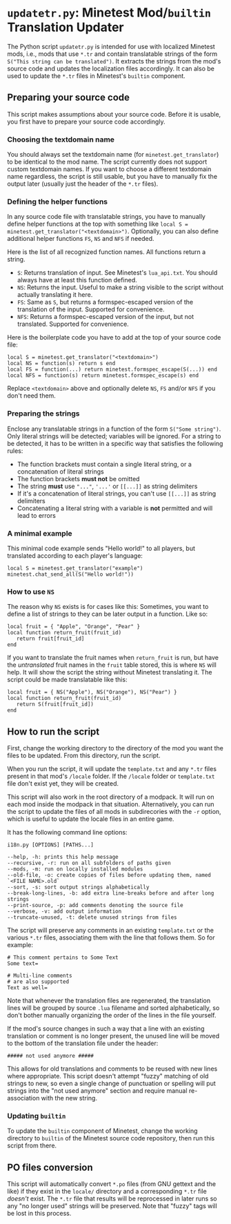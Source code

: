 # `updatetr.py`: Minetest Mod/`builtin` Translation Updater

The Python script `updatetr.py` is intended for use with localized Minetest mods, i.e., mods that use `*.tr` and contain translatable strings of the form `S("This string can be translated")`. It extracts the strings from the mod's source code and updates the localization files accordingly. It can also be used to update the `*.tr` files in Minetest's `builtin` component.

## Preparing your source code

This script makes assumptions about your source code. Before it is usable, you first have to prepare your source code accordingly.

### Choosing the textdomain name

You should always set the textdomain name (for `minetest.get_translator`) to be identical to the mod name. The script currently does not support custom textdomain names. If you want to choose a different textdomain name regardless, the script is still usable, but you have to manually fix the output later (usually just the header of the `*.tr` files).

### Defining the helper functions

In any source code file with translatable strings, you have to manually define helper functions at the top with something like `local S = minetest.get_translator("<textdomain>")`. Optionally, you can also define additional helper functions `FS`, `NS` and `NFS` if needed.

Here is the list of all recognized function names. All functions return a string.

* `S`: Returns translation of input. See Minetest's `lua_api.txt`. You should always have at least this function defined.
* `NS`: Returns the input. Useful to make a string visible to the script without actually translating it here.
* `FS`: Same as `S`, but returns a formspec-escaped version of the translation of the input. Supported for convenience.
* `NFS`: Returns a formspec-escaped version of the input, but not translated. Supported for convenience.

Here is the boilerplate code you have to add at the top of your source code file:

    local S = minetest.get_translator("<textdomain>")
    local NS = function(s) return s end
    local FS = function(...) return minetest.formspec_escape(S(...)) end
    local NFS = function(s) return minetest.formspec_escape(s) end

Replace `<textdomain>` above and optionally delete `NS`, `FS` and/or `NFS` if you don't need them.

### Preparing the strings

Enclose any translatable strings in a function of the form `S("Some string")`. Only literal strings will be detected; variables will be ignored. For a string to be detected, it has to be written in a specific way that satisfies the following rules:

* The function brackets must contain a single literal string, or a concatenation of literal strings
* The function brackets **must not** be omitted
* The string **must** use `"..."`, `'...'` or `[[...]]` as string delimiters
* If it's a concatenation of literal strings, you can't use `[[...]]` as string delimiters
* Concatenating a literal string with a variable is **not** permitted and will lead to errors

### A minimal example

This minimal code example sends "Hello world!" to all players, but translated according to each player's language:

    local S = minetest.get_translator("example")
    minetest.chat_send_all(S("Hello world!"))

### How to use `NS`

The reason why `NS` exists is for cases like this: Sometimes, you want to define a list of strings to they can be later output in a function. Like so:

    local fruit = { "Apple", "Orange", "Pear" }
    local function return_fruit(fruit_id)
       return fruit[fruit_id]
    end

If you want to translate the fruit names when `return_fruit` is run, but have the *untranslated* fruit names in the `fruit` table stored, this is where `NS` will help. It will show the script the string without Minetest translating it. The script could be made translatable like this:

    local fruit = { NS("Apple"), NS("Orange"), NS("Pear") }
    local function return_fruit(fruit_id)
       return S(fruit[fruit_id])
    end

## How to run the script

First, change the working directory to the directory of the mod you want the files to be updated. From this directory, run the script.

When you run the script, it will update the `template.txt` and any `*.tr` files present in that mod's `/locale` folder. If the `/locale` folder or `template.txt` file don't exist yet, they will be created.

This script will also work in the root directory of a modpack. It will run on each mod inside the modpack in that situation. Alternatively, you can run the script to update the files of all mods in subdirecories with the `-r` option, which is useful to update the locale files in an entire game.

It has the following command line options:

    i18n.py [OPTIONS] [PATHS...]

    --help, -h: prints this help message
    --recursive, -r: run on all subfolders of paths given
    --mods, -m: run on locally installed modules
    --old-file, -o: create copies of files before updating them, named `<FILE NAME>.old`
    --sort, -s: sort output strings alphabetically
    --break-long-lines, -b: add extra line-breaks before and after long strings
    --print-source, -p: add comments denoting the source file
    --verbose, -v: add output information
    --truncate-unused, -t: delete unused strings from files

The script will preserve any comments in an existing `template.txt` or the various `*.tr` files, associating them with the line that follows them. So for example:

    # This comment pertains to Some Text
    Some text=
    
    # Multi-line comments
    # are also supported
    Text as well=

Note that whenever the translation files are regenerated, the translation lines will be grouped by source `.lua` filename and sorted alphabetically, so don't bother manually organizing the order of the lines in the file yourself.

If the mod's source changes in such a way that a line with an existing translation or comment is no longer present, the unused line will be moved to the bottom of the translation file under the header:

    ##### not used anymore #####

This allows for old translations and comments to be reused with new lines where appropriate. This script doesn't attempt "fuzzy" matching of old strings to new, so even a single change of punctuation or spelling will put strings into the "not used anymore" section and require manual re-association with the new string.

### Updating `builtin`

To update the `builtin` component of Minetest, change the working directory to `builtin` of the Minetest source code repository, then run this script from there.

## PO files conversion

This script will automatically convert `*.po` files (from GNU gettext and the like)
if they exist in the `locale/` directory and a corresponding `*.tr` file
*doesn't* exist. The `*.tr` file that results will be reprocessed in
later runs so any "no longer used" strings will be preserved.
Note that "fuzzy" tags will be lost in this process.
